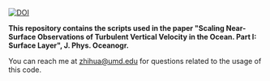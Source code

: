[![DOI](https://zenodo.org/badge/1041028949.svg)](https://doi.org/10.5281/zenodo.16911679)

**This repository contains the scripts used in the paper "Scaling Near-Surface Observations of Turbulent Vertical Velocity in the Ocean. Part I: Surface Layer", J. Phys. Oceanogr.**

You can reach me at [zhihua@umd.edu](mailto:zhihua@umd.edu) for questions related to the usage of this code.
